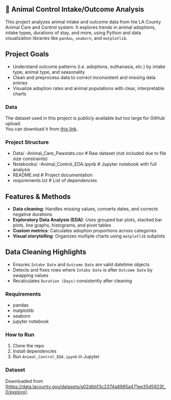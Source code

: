 ## 🐶 Animal Control Intake/Outcome Analysis

This project analyzes animal intake and outcome data from hte LA County Animal Care and Control system. It explores trends in animal adoptions, intake types, durations of stay, and more, using Python and data visualization libraries like `pandas`, `seaborn`, and `matplotlib`.

## Project Goals

- Understand outcome patterns (i.e. adoptions, euthanasia, etc.) by intake type, animal type, and seasonality
- Clean and preprocess data to correct inconsistent and missing data entries
- Visualize adoption rates and animal populations with clear, interpretable charts
 
### Data
The dataset used in this project is publicly available but too large for GitHub upload.  
You can download it from [this link](https://data.lacounty.gov/datasets/a02dbb13c2374a8985a471ee35d5923f_0/explore).

### Project Structure
* Data/
  -Animal_Care_Pawstats.csv # Raw dataset (not included due to file size constraints)
* Notebooks/
  -Animal_Control_EDA.ipynb # Jupyter notebook with full analysis
* README.md # Project documentation
* requirements.txt # List of dependencies

## Features & Methods

- **Data cleaning**: Handles missing values, converts dates, and corrects negative durations
- **Exploratory Data Analysis (EDA)**: Uses grouped bar plots, stacked bar plots, line graphs, histograms, and pivot tables
- **Custom metrics**: Calculates adoption proportions across categories
- **Visual storytelling**: Organizes multiple charts using `matplotlib` subplots

## Data Cleaning Highlights

- Ensures `Intake Date` and `Outcome Date` are valid datetime objects
- Detects and fixes rows where `Intake Date` is after `Outcome Date` by swapping values
- Recalculates `Duration (Days)` consistently after cleaning

### Requirements
- pandas
- matplotlib
- seaborn
- jupyter notebook

### How to Run
1. Clone the repo
2. Install dependencies
3. Run `Animal_Control_EDA.ipynb` in Jupyter

### Dataset
Downloaded from [https://data.lacounty.gov/datasets/a02dbb13c2374a8985a471ee35d5923f_0/explore].
